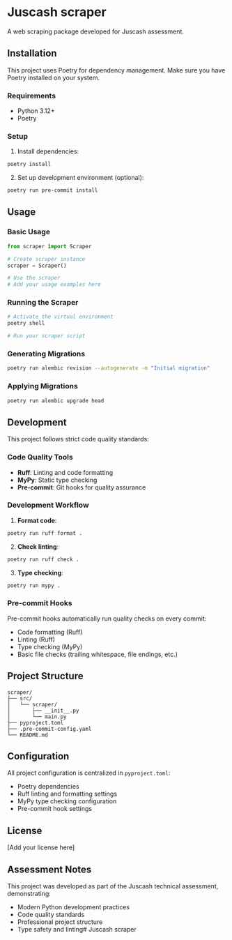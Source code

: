 # Juscash scraper

A web scraping package developed for Juscash assessment.

## Installation

This project uses Poetry for dependency management. Make sure you have Poetry installed on your system.

### Requirements

- Python 3.12+
- Poetry

### Setup

1. Install dependencies:
```bash
poetry install
```

2. Set up development environment (optional):
```bash
poetry run pre-commit install
```

## Usage

### Basic Usage

```python
from scraper import Scraper

# Create scraper instance
scraper = Scraper()

# Use the scraper
# Add your usage examples here
```

### Running the Scraper

```bash
# Activate the virtual environment
poetry shell

# Run your scraper script
```

### Generating Migrations
```bash
poetry run alembic revision --autogenerate -m "Initial migration"
```

### Applying Migrations
```bash
poetry run alembic upgrade head
```

## Development

This project follows strict code quality standards:

### Code Quality Tools

- **Ruff**: Linting and code formatting
- **MyPy**: Static type checking
- **Pre-commit**: Git hooks for quality assurance

### Development Workflow

1. **Format code**:
```bash
poetry run ruff format .
```

2. **Check linting**:
```bash
poetry run ruff check .
```

3. **Type checking**:
```bash
poetry run mypy .
```

### Pre-commit Hooks

Pre-commit hooks automatically run quality checks on every commit:
- Code formatting (Ruff)
- Linting (Ruff)
- Type checking (MyPy)
- Basic file checks (trailing whitespace, file endings, etc.)

## Project Structure

```
scraper/
├── src/
│   └── scraper/
│       ├── __init__.py
│       └── main.py
├── pyproject.toml
├── .pre-commit-config.yaml
└── README.md
```

## Configuration

All project configuration is centralized in `pyproject.toml`:
- Poetry dependencies
- Ruff linting and formatting settings
- MyPy type checking configuration
- Pre-commit hook settings

## License

[Add your license here]

## Assessment Notes

This project was developed as part of the Juscash technical assessment, demonstrating:
- Modern Python development practices
- Code quality standards
- Professional project structure
- Type safety and linting# Juscash scraper
